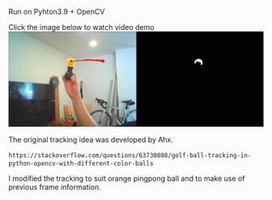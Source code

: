 Run on Pyhton3.9 + OpenCV

Click the image below to watch video demo
[![Tracking Demo](https://github.com/tanat44/PingpongBallTracker/blob/master/tracking210617.PNG)](https://youtu.be/EJ_SHeF628E)

The original tracking idea was developed by Ahx.

    https://stackoverflow.com/questions/63730808/golf-ball-tracking-in-python-opencv-with-different-color-balls 

I modified the tracking to suit orange pingpong ball and to make use of previous frame information.